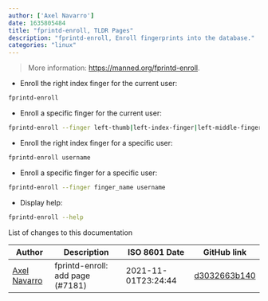 ```yaml
---
author: ['Axel Navarro']
date: 1635805484
title: "fprintd-enroll, TLDR Pages"
description: "fprintd-enroll, Enroll fingerprints into the database."
categories: "linux"
---
```

> More information: <https://manned.org/fprintd-enroll>.

- Enroll the right index finger for the current user:

```bash
fprintd-enroll
```

- Enroll a specific finger for the current user:

```bash
fprintd-enroll --finger left-thumb|left-index-finger|left-middle-finger|left-ring-finger|left-little-finger|right-thumb|right-index-finger|right-middle-finger|right-ring-finger|right-little-finger
```

- Enroll the right index finger for a specific user:

```bash
fprintd-enroll username
```

- Enroll a specific finger for a specific user:

```bash
fprintd-enroll --finger finger_name username
```

- Display help:

```bash
fprintd-enroll --help
```
List of changes to this documentation


Author | Description | ISO 8601 Date | GitHub link
------|-----|-----|-----
[Axel Navarro](mailto:navarroaxel@gmail.com) | fprintd-enroll: add page (#7181) | 2021-11-01T23:24:44 | [d3032663b140](https://github.com/tldr-pages/tldr/commit/d3032663b140dc49a7bcb54b7edf5b777840f717)


